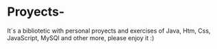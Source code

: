 # Proyects-
It´s a bibliotetic with personal proyects and exercises of Java, Htm, Css, JavaScript, MySQl and other more, please enjoy it :)
